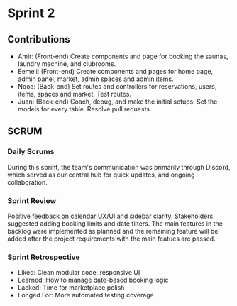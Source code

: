 # Sprint 2

## Contributions

- Amir: (Front-end) Create components and page for booking the saunas, laundry machine, and clubrooms.
- Eemeli: (Front-end) Create components and pages for home page, admin panel, market, admin spaces and admin items.
- Nooa: (Back-end) Set routes and controllers for reservations, users, items, spaces and market. Test routes.
- Juan: (Back-end) Coach, debug, and make the initial setups. Set the models for every table. Resolve pull requests.


## SCRUM
### Daily Scrums
During this sprint, the team's communication was primarily through Discord, which served as our central hub for quick updates, and ongoing collaboration.

### Sprint Review
Positive feedback on calendar UX/UI and sidebar clarity. Stakeholders suggested adding booking limits and date filters​.
The main features in the backlog were implemented as planned and the remaining feature will be added after the project requirements with the main featues are passed.

### Sprint Retrospective
- Liked: Clean modular code, responsive UI​
- Learned: How to manage date-based booking logic​
- Lacked: Time for marketplace polish​
- Longed For: More automated testing coverage
